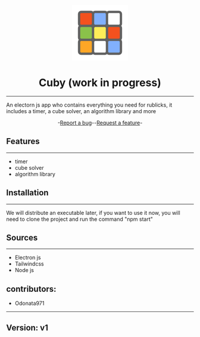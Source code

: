 <div align="center">
<img src="src/img/logo.png" width="150" height="150" alt="logo">

# Cuby (work in progress)

---

</div>

An electorn js app who contains everything you need for rublicks, it includes a timer, a cube solver, an algorithm library and more 

<div align="center">
-<a href="https://github.com/quentinformatique/Cuby (work in progress)/issues/new/choose">Report a bug</a>--<a href="https://github.com/quentinformatique/Cuby (work in progress)/issues/new/choose">Request a feature</a>-
</div>

## Features

---
- timer
- cube solver
- algorithm library
## Installation

---
We will distribute an executable later, if you want to use it now, you will need to clone the project and run the command "npm start"

## Sources

---
- Electron js
- Tailwindcss
- Node js


## contributors: 

- Odonata971

---
## Version: v1
